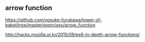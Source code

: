 ## arrow function
https://github.com/yosuke-furukawa/tower-of-babel/tree/master/exercises/arrow_function

http://hacks.mozilla.or.kr/2015/09/es6-in-depth-arrow-functions/